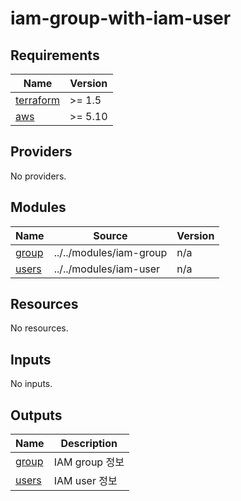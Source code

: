 # iam-group-with-iam-user

<!-- BEGINNING OF PRE-COMMIT-TERRAFORM DOCS HOOK -->
## Requirements

| Name | Version |
|------|---------|
| <a name="requirement_terraform"></a> [terraform](#requirement\_terraform) | >= 1.5 |
| <a name="requirement_aws"></a> [aws](#requirement\_aws) | >= 5.10 |

## Providers

No providers.

## Modules

| Name | Source | Version |
|------|--------|---------|
| <a name="module_group"></a> [group](#module\_group) | ../../modules/iam-group | n/a |
| <a name="module_users"></a> [users](#module\_users) | ../../modules/iam-user | n/a |

## Resources

No resources.

## Inputs

No inputs.

## Outputs

| Name | Description |
|------|-------------|
| <a name="output_group"></a> [group](#output\_group) | IAM group 정보 |
| <a name="output_users"></a> [users](#output\_users) | IAM user 정보 |
<!-- END OF PRE-COMMIT-TERRAFORM DOCS HOOK -->
